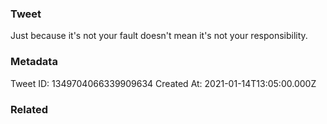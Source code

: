 ### Tweet
Just because it's not your fault doesn't mean it's not your responsibility.

### Metadata
Tweet ID: 1349704066339909634
Created At: 2021-01-14T13:05:00.000Z

### Related

